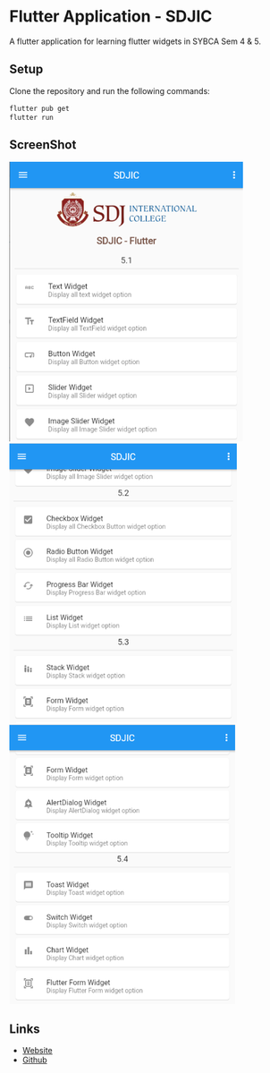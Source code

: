 # Flutter Application - SDJIC

A flutter application for learning flutter widgets in SYBCA Sem 4 & 5.

## Setup
Clone the repository and run the following commands:
```
flutter pub get
flutter run
```

## ScreenShot

<img src="assets/screenshot/one.png" height="500em" />&nbsp;
<img src="assets/screenshot/two.png" height="500em" />&nbsp;
<img src="assets/screenshot/three.png" height="500em" />&nbsp;

## Links

* [Website](https://nehalpatel.in)
* [Github](https://github.com/nehalpatel)